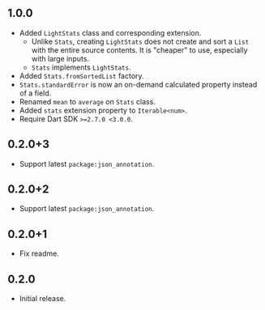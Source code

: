 ## 1.0.0

- Added `LightStats` class and corresponding extension.
  - Unlike `Stats`, creating `LightStats` does not create and sort a `List` with
    the entire source contents. It is "cheaper" to use, especially with large
    inputs.
  - `Stats` implements `LightStats`.
- Added `Stats.fromSortedList` factory.
- `Stats.standardError` is now an on-demand calculated property instead of a
  field.
- Renamed `mean` to `average` on `Stats` class.
- Added `stats` extension property to `Iterable<num>`.
- Require Dart SDK `>=2.7.0 <3.0.0`.

## 0.2.0+3

- Support latest `package:json_annotation`.

## 0.2.0+2

- Support latest `package:json_annotation`.

## 0.2.0+1

- Fix readme.

## 0.2.0

- Initial release.
